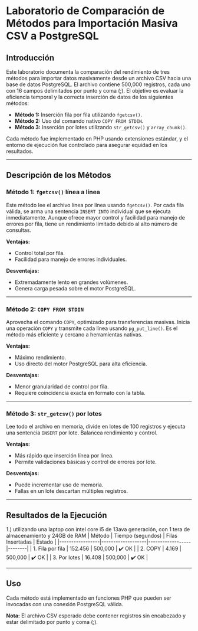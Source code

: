# Laboratorio de Comparación de Métodos para Importación Masiva CSV a PostgreSQL

## Introducción

Este laboratorio documenta la comparación del rendimiento de tres métodos para importar datos masivamente desde un archivo CSV hacia una base de datos PostgreSQL. El archivo contiene 500,000 registros, cada uno con 16 campos delimitados por punto y coma (;). El objetivo es evaluar la eficiencia temporal y la correcta inserción de datos de los siguientes métodos:

- **Método 1:** Inserción fila por fila utilizando `fgetcsv()`.
- **Método 2:** Uso del comando nativo `COPY FROM STDIN`.
- **Método 3:** Inserción por lotes utilizando `str_getcsv()` y `array_chunk()`.

Cada método fue implementado en PHP usando extensiones estándar, y el entorno de ejecución fue controlado para asegurar equidad en los resultados.

---

## Descripción de los Métodos

### Método 1: `fgetcsv()` línea a línea

Este método lee el archivo línea por línea usando `fgetcsv()`. Por cada fila válida, se arma una sentencia `INSERT INTO` individual que se ejecuta inmediatamente. Aunque ofrece mayor control y facilidad para manejo de errores por fila, tiene un rendimiento limitado debido al alto número de consultas.

**Ventajas:**

- Control total por fila.
- Facilidad para manejo de errores individuales.

**Desventajas:**

- Extremadamente lento en grandes volúmenes.
- Genera carga pesada sobre el motor PostgreSQL.

---

### Método 2: `COPY FROM STDIN`

Aprovecha el comando `COPY`, optimizado para transferencias masivas. Inicia una operación `COPY` y transmite cada línea usando `pg_put_line()`. Es el método más eficiente y cercano a herramientas nativas.

**Ventajas:**

- Máximo rendimiento.
- Uso directo del motor PostgreSQL para alta eficiencia.

**Desventajas:**

- Menor granularidad de control por fila.
- Requiere coincidencia exacta en formato con la tabla.

---

### Método 3: `str_getcsv()` por lotes

Lee todo el archivo en memoria, divide en lotes de 100 registros y ejecuta una sentencia `INSERT` por lote. Balancea rendimiento y control.

**Ventajas:**

- Más rápido que inserción línea por línea.
- Permite validaciones básicas y control de errores por lote.

**Desventajas:**

- Puede incrementar uso de memoria.
- Fallas en un lote descartan múltiples registros.

---

## Resultados de la Ejecución


1.) utilizando una laptop con intel core i5 de 13ava generación, con 1 tera de almacenamiento y 24GB de RAM
| Método          | Tiempo (segundos) | Filas Insertadas | Estado |
|-----------------|-------------------|------------------|--------|
| 1. Fila por fila | 152.456           | 500,000          | ✔️ OK  |
| 2. COPY         | 4.169             | 500,000          | ✔️ OK  |
| 3. Por lotes     | 16.408            | 500,000          | ✔️ OK  |

---

## Uso

Cada método está implementado en funciones PHP que pueden ser invocadas con una conexión PostgreSQL válida.

**Nota:** El archivo CSV esperado debe contener registros sin encabezado y estar delimitado por punto y coma (;).
